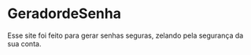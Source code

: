 # GeradordeSenha
Esse site foi feito para gerar senhas seguras, zelando pela segurança da sua conta.
